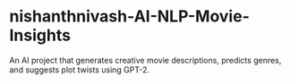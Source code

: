 # nishanthnivash-AI-NLP-Movie-Insights
An AI project that generates creative movie descriptions, predicts genres, and suggests plot twists using GPT-2.
